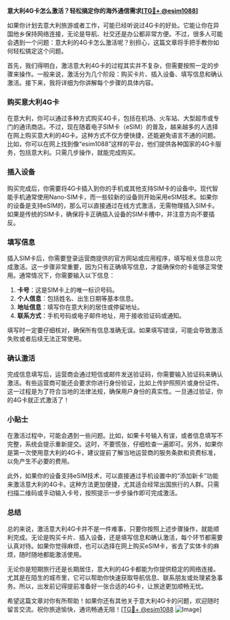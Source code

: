 **意大利4G卡怎么激活？轻松搞定你的海外通信需求[[TG💪+ @esim1088](https://t.me/s/esim1088)]**

如果你计划去意大利旅游或者工作，可能已经听说过4G卡的好处。它能让你在异国他乡保持网络连接，无论是导航、社交还是办公都非常方便。不过，很多人可能会遇到一个问题：意大利的4G卡怎么激活呢？别担心，这篇文章将手把手教你如何轻松搞定这个问题。

首先，我们得明白，激活意大利4G卡的过程其实并不复杂，但需要按照一定的步骤来操作。一般来说，激活分为几个阶段：购买卡片、插入设备、填写信息和确认激活。接下来，我将详细为你讲解每个步骤的具体内容。

### 购买意大利4G卡

在意大利，你可以通过多种方式购买4G卡，包括在机场、火车站、大型超市或专门的通讯商店。不过，现在随着电子SIM卡（eSIM）的普及，越来越多的人选择在网上购买意大利的4G卡。这种方式不仅方便快捷，还能避免语言不通的问题。比如，你可以在网上找到像“esim1088”这样的平台，他们提供各种国家的4G卡服务，包括意大利。只需几步操作，就能完成购买。

### 插入设备

购买完成后，你需要将4G卡插入到你的手机或其他支持SIM卡的设备中。现代智能手机通常使用Nano-SIM卡，而一些较新的设备则开始采用eSIM技术。如果你的设备是支持eSIM的，那么可以直接通过在线方式激活，无需物理插入SIM卡。如果是传统的SIM卡，确保将卡正确插入设备的SIM卡槽中，并注意方向不要插反。

### 填写信息

插入SIM卡后，你需要登录运营商提供的官方网站或应用程序，填写相关信息以完成激活。这一步骤非常重要，因为只有正确填写信息，才能确保你的卡能够正常使用。通常情况下，你需要输入以下信息：

1. **卡号**：这是SIM卡上的唯一标识号码。
2. **个人信息**：包括姓名、出生日期等基本信息。
3. **地址信息**：填写你在意大利的居住或停留地址。
4. **联系方式**：手机号码或电子邮件地址，用于接收验证码或通知。

填写时一定要仔细核对，确保所有信息准确无误。如果填写错误，可能会导致激活失败或者后续无法正常使用。

### 确认激活

完成信息填写后，运营商会通过短信或邮件发送验证码，你需要输入验证码来确认激活。有些运营商可能还会要求你进行身份验证，比如上传护照照片或身份证件。这一过程是为了符合当地的法律法规，确保用户身份的真实性。一旦通过验证，你的4G卡就正式激活了！

### 小贴士

在激活过程中，可能会遇到一些问题。比如，如果卡号输入有误，或者信息填写不完整，系统会提示重新提交。这时，不要慌张，仔细检查一遍即可。另外，如果你是第一次使用意大利的4G卡，建议提前了解当地运营商的服务条款和资费标准，以免产生不必要的费用。

此外，如果你的设备支持eSIM技术，可以直接通过手机设置中的“添加新卡”功能来激活意大利的4G卡。这种方法更加便捷，尤其适合经常出国旅行的人群。只需扫描二维码或手动输入卡号，按照提示一步步操作即可完成激活。

### 总结

总的来说，激活意大利4G卡并不是一件难事，只要你按照上述步骤操作，就能顺利完成。无论是购买卡片、插入设备，还是填写信息和确认激活，每个环节都需要认真对待。如果你觉得麻烦，也可以选择在网上购买eSIM卡，省去了实体卡的麻烦，随时随地都能激活使用。

无论你是短期旅行还是长期居住，意大利的4G卡都能为你提供稳定的网络连接。尤其是在陌生的城市里，它可以帮助你快速获取导航信息、联系朋友或处理紧急事务。所以，出发前记得提前准备好一张合适的4G卡，让旅途更加顺畅无忧。

希望这篇文章对你有所帮助！如果你还有其他关于意大利4G卡的问题，欢迎随时留言交流。祝你旅途愉快，通讯畅通无阻！[[TG💪+ @esim1088](https://t.me/s/esim1088) ![Image](https://i.postimg.cc/4NQfJmqS/Snipaste-2025-05-13-00-14-12.png)]